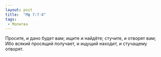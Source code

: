 ```yaml
---
layout: post
title:  "Мф 7:7-8"
tags:
 - Молитва
---
```


Просите, и дано будет вам; ищите и найдёте; стучите, и отворят вам; Ибо всякий просящий получает, и ищущий находит, и стучащему отворят.

